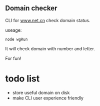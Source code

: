 Domain checker
---------------

CLI for www.net.cn check domain status.

useage:

`
node wgRun
`

It will check domain with number and letter.

For fun!


todo list
============

* store useful domain on disk
* make CLI user experience friendly 